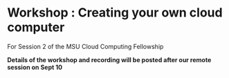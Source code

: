 # Workshop : Creating your own cloud computer

For Session 2 of the MSU Cloud Computing Fellowship

**Details of the workshop and recording will be posted after our remote session on Sept 10**